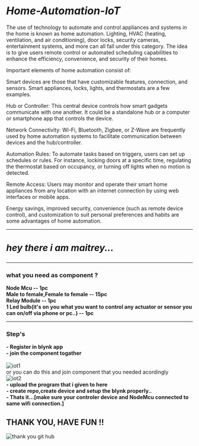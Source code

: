 # *Home-Automation-IoT*

The use of technology to automate and control appliances and systems in the home is known as home automation. Lighting, HVAC (heating, ventilation, and air conditioning), door locks, security cameras, entertainment systems, and more can all fall under this category. The idea is to give users remote control or automated scheduling capabilities to enhance the efficiency, convenience, and security of their homes.

Important elements of home automation consist of:


Smart devices are those that have customizable features, connection, and sensors. Smart appliances, locks, lights, and thermostats are a few examples.

Hub or Controller: This central device controls how smart gadgets communicate with one another. It could be a standalone hub or a computer or smartphone app that controls the device.

Network Connectivity: Wi-Fi, Bluetooth, Zigbee, or Z-Wave are frequently used by home automation systems to facilitate communication between devices and the hub/controller.

Automation Rules: To automate tasks based on triggers, users can set up schedules or rules. For instance, locking doors at a specific time, regulating the thermostat based on occupancy, or turning off lights when no motion is detected.

Remote Access: Users may monitor and operate their smart home appliances from any location with an internet connection by using web interfaces or mobile apps.

Energy savings, improved security, convenience (such as remote device control), and customization to suit personal preferences and habits are some advantages of home automation.
<hr>

## *<h3>hey there i am maitrey...</h3>*
<hr>

### what you need as component ?
<b> Node Mcu -- 1pc</b><br>
<b> Male to female,Female to female -- 15pc</b><br>
<b> Relay Module -- 1pc</b><br>
<b> 1 Led bulb(it's on you what you want to control any actuator or sensor you can on/off via phone or pc..) -- 1pc</b><br>
<hr>

### Step's
<b>- Register in blynk app</b><br>
<b>- join the component togather </b><br><br>
![iot1](https://github.com/MaitreyThakar/Home-Automation-IoT/assets/118554436/86caa952-a669-449c-ac8b-a5f118ec2a4f)
<br>
or you can do this and join component that you needed acordingly 
<br>
![iot2](https://github.com/MaitreyThakar/Home-Automation-IoT/assets/118554436/c956242d-dbd8-485f-aaf9-778230f071c2)
<br>
<b>- upload the program that i given to here</b><br>
<b>- create repo,create device and setup the blynk properly..</b><br>
<b>- Thats it...[make sure your controler device and NodeMcu connected to same wifi connection.]</b><br>
## THANK YOU, HAVE FUN !!
![thank you git hub](https://github.com/MaitreyThakar/Home-Automation-IoT/assets/118554436/d1d99c2e-1c74-408a-8b4a-fa8ff6a819dc)
